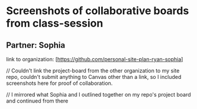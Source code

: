 # Screenshots of collaborative boards from class-session
## Partner: Sophia

link to organization: [https://github.com/personal-site-plan-ryan-sophia]

// Couldn't link the project-board from the other organization to my site repo, 
   couldn't submit anything to Canvas other than a link,
   so I included screenshots here for proof of collaboration.

// I mirrored what Sophia and I outlined together on my repo's project board and continued from there
